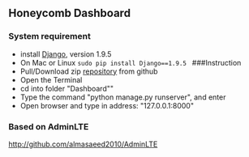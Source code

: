 ## Honeycomb Dashboard

### System requirement
* install [Django](https://www.djangoproject.com/download/), version 1.9.5
* On Mac or Linux ```sudo pip install Django==1.9.5 ```
###Instruction
*   Pull/Download zip [repository](https://github.com/honeycombcmu/Dashboard) from github
*   Open the Terminal
*   cd into folder "Dashboard""
*   Type the command "python manage.py runserver", and enter
*   Open browser and type in address: "127.0.0.1:8000"

### Based on AdminLTE 
http://github.com/almasaeed2010/AdminLTE
